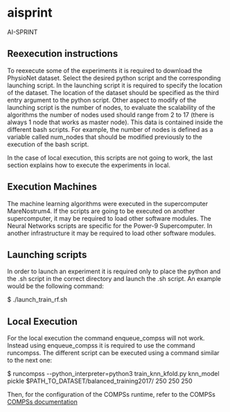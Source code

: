 # aisprint
AI-SPRINT

## Reexecution instructions

To reexecute some of the experiments it is required to download the PhysioNet dataset. Select the desired python script and the corresponding launching script.
In the launching script it is required to specify the location of the dataset. The location of the dataset should be specified as the third entry argument to the python script.
Other aspect to modify of the launching script is the number of nodes, to evaluate the scalability of the algorithms the number of nodes used should range from 2 to 17 (there is always 1 node that works as master node). This data is contained inside the different bash scripts. For example, the number of nodes is defined as a variable called num_nodes that should be modified previously to the execution of the bash script.

In the case of local execution, this scripts are not going to work, the last section explains how to execute the experiments in local.

## Execution Machines
The machine learning algorithms were executed in the supercomputer MareNostrum4. If the scripts are going to be executed on another supercomputer, it may be required to load other software modules.
The Neural Networks scripts are specific for the Power-9 Supercomputer. In another infrastructure it may be required to load other software modules.

## Launching scripts
In order to launch an experiment it is required only to place the python and the .sh script in the correct directory and launch the .sh script. An example would be the following command:

$ ./launch_train_rf.sh

## Local Execution
For the local execution the command enqueue_compss will not work. Instead using enqueue_compss it is required to use the command runcompss. The different script can be executed using a command similar to the next one:

$ runcompss --python_interpreter=python3 train_knn_kfold.py knn_model pickle $PATH_TO_DATASET/balanced_training2017/ 250 250 250

Then, for the configuration of the COMPSs runtime, refer to the COMPSs [COMPSs documentation]([https://www.genome.gov/](https://compss-doc.readthedocs.io/en/stable/Sections/03_Execution_Environments/03_Deployments/01_Master_worker/01_Local.html))
